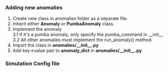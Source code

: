 ### Adding new anomalies
1. Create new class in anomalies folder as a separate file.
2. Inherit either __Anomaly__ or __PumbaAnomaly__ class.
3. Implement the anomaly <br>
    3.1 If it's a pumba anomaly, only specify the pumba_command in \_\_init\_\_<br>
    3.2 All other anomalies must implement the run_anomaly() method.
3. Import the class in __anomalies/\_\_init\_\_.py__
4. Add key->value pair to __anomaly_dict__ in __anomalies/\_\_init\_\_.py__




### Simulation Config file
